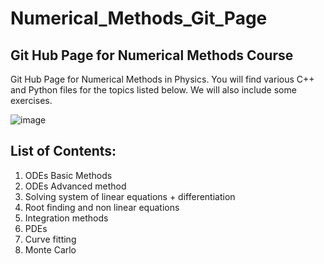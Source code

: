 # Numerical_Methods_Git_Page

## Git Hub Page for Numerical Methods Course

Git Hub Page for Numerical Methods in Physics. You will find various C++ and Python files for the topics listed below. We will also include some exercises.

![image](https://github.com/pranavastro/Numerical_Methods_Git_Page/blob/master/download.png)

## List of Contents:

1. ODEs Basic Methods
2. ODEs Advanced method
3. Solving system of linear equations + differentiation
4. Root finding and non linear equations 
5. Integration methods
6. PDEs
7. Curve fitting 
8. Monte Carlo


